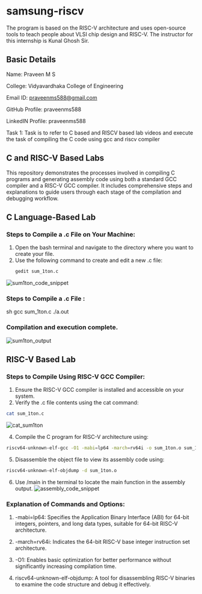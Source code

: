 # samsung-riscv
The program is based on the RISC-V architecture and uses open-source tools to teach people about VLSI chip design and RISC-V. The instructor for this internship is Kunal Ghosh Sir.

## Basic Details

Name: Praveen M S

College: Vidyavardhaka College of Engineering

Email ID: praveenms588@gmail.com

GitHub Profile: praveenms588

LinkedIN Profile: praveenms588

Task 1: Task is to refer to C based and RISCV based lab videos and execute the task of compiling the C code using gcc and riscv compiler

## C and RISC-V Based Labs

This repository demonstrates the processes involved in compiling C programs and generating assembly code using both a standard GCC compiler and a RISC-V GCC compiler. It includes comprehensive steps and explanations to guide users through each stage of the compilation and debugging workflow.

## C Language-Based Lab

### Steps to Compile a .c File on Your Machine:

1. Open the bash terminal and navigate to the directory where you want to create your file.
2. Use the following command to create and edit a new .c file:
   ```sh
   gedit sum_1ton.c
![sum1ton_code_snippet](https://github.com/user-attachments/assets/04232a53-ca09-4015-85fb-3a441fc0b7dd)
### Steps to Compile a .c File :
 sh
 gcc sum_1ton.c
 ./a.out
### Compilation and execution complete.

![sum1ton_output](https://github.com/user-attachments/assets/24681ff5-a2ab-45c2-a6f5-bbb96f3e8058)


## RISC-V Based Lab

### Steps to Compile Using RISC-V GCC Compiler:
1. Ensure the RISC-V GCC compiler is installed and accessible on your system.
2. Verify the .c file contents using the cat command:
```sh
cat sum_1ton.c
```
![cat_sum1ton](https://github.com/user-attachments/assets/804de266-d64b-4bfc-82e5-d001f9e754cd)

4. Compile the C program for RISC-V architecture using:
 ```sh
riscv64-unknown-elf-gcc -O1 -mabi=lp64 -march=rv64i -o sum_1ton.o sum_1ton.c
```
5. Disassemble the object file to view its assembly code using:
 ```sh
riscv64-unknown-elf-objdump -d sum_1ton.o
```
6. Use /main in the terminal to locate the main function in the assembly output.
![assembly_code_snippet](https://github.com/user-attachments/assets/98ebc243-65f5-441a-8e8e-dc1353a18050)

### Explanation of Commands and Options: 
1. -mabi=lp64: Specifies the Application Binary Interface (ABI) for 64-bit integers, pointers, and long data types, suitable for 64-bit RISC-V architecture.

2. -march=rv64i: Indicates the 64-bit RISC-V base integer instruction set architecture.

3. -O1: Enables basic optimization for better performance without significantly increasing compilation time.

4. riscv64-unknown-elf-objdump: A tool for disassembling RISC-V binaries to examine the code structure and debug it effectively.
